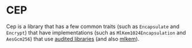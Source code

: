 # CEP

Cep is a library that has a few common traits (such as `Encapsulate` and `Encrypt`)
that have implementations (such as `MlKem1024Encapsulation` and `AesGcm256`) that
use [audited libraries](https://cryptography.rs/) (and also [mlkem](https://cryspen.com/post/ml-kem-implementation/)).